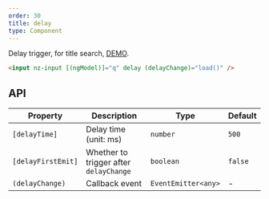 ```yaml
---
order: 30
title: delay
type: Component
---
```


Delay trigger, for title search, [DEMO](https://preview.ng-alain.com/pro/#/other/article).

```html
<input nz-input [(ngModel)]="q" delay (delayChange)="load()" />
```

## API

| Property           | Description                            | Type                | Default |
|--------------------|----------------------------------------|---------------------|---------|
| `[delayTime]`      | Delay time (unit: ms)                  | `number`            | `500`   |
| `[delayFirstEmit]` | Whether to trigger after `delayChange` | `boolean`           | `false` |
| `(delayChange)`    | Callback event                         | `EventEmitter<any>` | -       |
